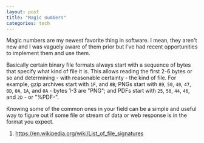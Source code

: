 ```yaml
---
layout: post
title: "Magic numbers"
categories: tech
---
```


Magic numbers are my newest favorite thing in software.
I mean, they aren't new and I was vaguely aware of them prior but I've had recent opportunities to implement them and use them.

Basically certain binary file formats always start with a sequence of bytes that specify what kind of file it is.
This allows reading the first 2-6 bytes or so and determining - with reasonable certainty - the kind of file.
For example, gzip archives start with `1F`, and `8B`; PNGs start with `89`, `50`, `40`, `47`, `0D`, `0A`, `1A`, and `0A` - bytes 1-3 are "PNG"; and PDFs start with `25`, `50`, `44`, `46`, and `2D` - or "%PDF-".

Knowing some of the common ones in your field can be a simple and useful way to figure out if some file or stream of data or web response is in the format you expect.

1. https://en.wikipedia.org/wiki/List_of_file_signatures
